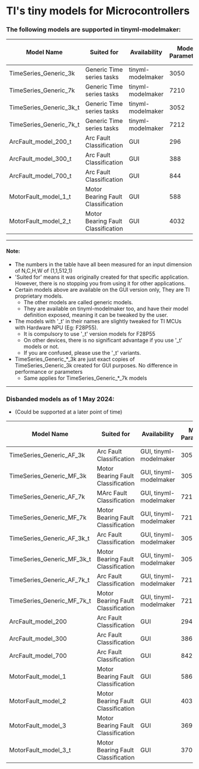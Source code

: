 # TI's tiny models for Microcontrollers

### The following models are supported in tinyml-modelmaker:


| Model Name              | Suited for                         | Availability      | Model Parameters | Model MACs (M) | Params Size (MB) | Estimated Total Size (MB) |
|-------------------------|------------------------------------|-------------------|------------------|----------------|------------------|---------------------------|
| TimeSeries_Generic_3k   | Generic Time series tasks          | tinyml-modelmaker | 3050             | 0.11           | 0.01             | 0.1                       |
| TimeSeries_Generic_7k   | Generic Time series tasks          | tinyml-modelmaker | 7210             | 0.22           | 0.03             | 0.16                      |
| TimeSeries_Generic_3k_t | Generic Time series tasks          | tinyml-modelmaker | 3052             | 0.11           | 0.01             | 0.11                      |
| TimeSeries_Generic_7k_t | Generic Time series tasks          | tinyml-modelmaker | 7212             | 0.22           | 0.03             | 0.16                      |
| ArcFault_model_200_t    | Arc Fault Classification           | GUI               | 296              | 0.01           | <0.01            | 0.03                      |
| ArcFault_model_300_t    | Arc Fault Classification           | GUI               | 388              | 0.02           | <0.01            | 0.05                      |
| ArcFault_model_700_t    | Arc Fault Classification           | GUI               | 844              | 0.03           | <0.01            | 0.05                      |
| MotorFault_model_1_t    | Motor Bearing Fault Classification | GUI               | 588              | 0.01           | <0.01            | 0.02                      |
| MotorFault_model_2_t    | Motor Bearing Fault Classification | GUI               | 4032             | 0.47           | 0.02             | 0.31                      |

---
#### Note:
* The numbers in the table have all been measured for an input dimension of N,C,H,W of (1,1,512,1)
* 'Suited for' means it was originally created for that specific application. However, there is no stopping you from using it for other applications.
* Certain models above are available on the GUI version only, They are TI proprietary models.
  * The other models are called generic models.
  * They are available on tinyml-modelmaker too, and have their model definition exposed, meaning it can be tweaked by the user. 
* The models with '_t' in their names are slightly tweaked for TI MCUs with Hardware NPU (Eg: F28P55).
  * It is compulsory to use '_t' version models for F28P55 
  * On other devices, there is no significant advantage if you use '_t' models or not.
  * If you are confused, please use the '_t' variants.
* TimeSeries_Generic_*_3k are just exact copies of TimeSeries_Generic_3k created for GUI purposes. No difference in performance or parameters
  * Same applies for TimeSeries_Generic_*_7k models
---

### Disbanded models as of 1 May 2024: 
* (Could be supported at a later point of time)

| Model Name                 | Suited for                         | Availability           | Model Parameters | Model MACs (M) | Params Size (MB) | Estimated Total Size (MB) |
|----------------------------|------------------------------------|------------------------|------------------|----------------|------------------|---------------------------|
| TimeSeries_Generic_AF_3k   | Arc Fault Classification           | GUI, tinyml-modelmaker | 3050             | 0.11           | 0.01             | 0.1                       |
| TimeSeries_Generic_MF_3k   | Motor Bearing Fault Classification | GUI, tinyml-modelmaker | 3050             | 0.11           | 0.01             | 0.1                       |
| TimeSeries_Generic_AF_7k   | MArc Fault Classification          | GUI, tinyml-modelmaker | 7210             | 0.22           | 0.03             | 0.16                      |
| TimeSeries_Generic_MF_7k   | Motor Bearing Fault Classification | GUI, tinyml-modelmaker | 7210             | 0.22           | 0.03             | 0.16                      |
| TimeSeries_Generic_AF_3k_t | Arc Fault Classification           | GUI, tinyml-modelmaker | 3052             | 0.11           | 0.01             | 0.11                      |
| TimeSeries_Generic_MF_3k_t | Motor Bearing Fault Classification | GUI, tinyml-modelmaker | 3052             | 0.11           | 0.01             | 0.11                      |
| TimeSeries_Generic_AF_7k_t | Arc Fault Classification           | GUI, tinyml-modelmaker | 7212             | 0.22           | 0.03             | 0.16                      |
| TimeSeries_Generic_MF_7k_t | Motor Bearing Fault Classification | GUI, tinyml-modelmaker | 7212             | 0.22           | 0.03             | 0.16                      |
| ArcFault_model_200         | Arc Fault Classification           | GUI                    | 294              | 0.01           | <0.01            | 0.02                      |
| ArcFault_model_300         | Arc Fault Classification           | GUI                    | 386              | 0.02           | <0.01            | 0.05                      |
| ArcFault_model_700         | Arc Fault Classification           | GUI                    | 842              | 0.03           | <0.01            | 0.05                      |
| MotorFault_model_1         | Motor Bearing Fault Classification | GUI                    | 586              | 0.01           | <0.01            | 0.02                      |
| MotorFault_model_2         | Motor Bearing Fault Classification | GUI                    | 4030             | 0.47           | 0.02             | 0.30                      |
| MotorFault_model_3         | Motor Bearing Fault Classification | GUI                    | 3698             | 0.59           | 0.01             | 0.35                      |
| MotorFault_model_3_t       | Motor Bearing Fault Classification | GUI                    | 3700             | 0.59           | 0.01             | 0.35                      |